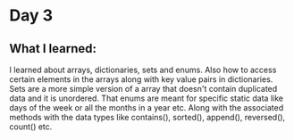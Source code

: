 # Day 3

## What I learned:
I learned about arrays, dictionaries, sets and enums.
Also how to access certain elements in the arrays along with key value pairs in dictionaries.
Sets are a more simple version of a array that doesn't contain duplicated data and it is unordered.
That enums are meant for specific static data like days of the week or all the months in a year etc.
Along with the associated methods with the data types like contains(), sorted(), append(), reversed(), count() etc.
